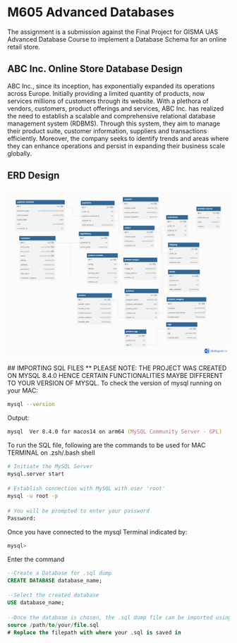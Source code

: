 # M605 Advanced Databases
The assignment is a submission against the Final Project for GISMA UAS Advanced Database Course to implement a Database Schema for an online retail store.

## ABC Inc. Online Store Database Design
ABC Inc., since its inception, has exponentially expanded its operations across Europe. Initially providing a limited quantity of products, now services millions of customers through its website. With a plethora of vendors, customers, product offerings and services, ABC Inc. has realized the need to establish a scalable and comprehensive relational database management system (RDBMS). Through this system, they aim to manage their product suite, customer information, suppliers and transactions efficiently. Moreover, the company seeks to identify trends and areas where they can enhance operations and persist in expanding their business scale globally.

## ERD Design
<p align="center">
  <img src="./ERD.png">
</p>
## IMPORTING SQL FILES
** PLEASE NOTE: THE PROJECT WAS CREATED ON MYSQL 8.4.0 HENCE CERTAIN FUNCTIONALITIES MAYBE DIFFERENT TO YOUR VERSION OF MYSQL.
To check the version of mysql running on your MAC:

```zsh
mysql --version
```

Output:

```zsh
mysql  Ver 8.4.0 for macos14 on arm64 (MySQL Community Server - GPL)
```

To run the SQL file, following are the commands to be used for MAC TERMINAL on .zsh/.bash shell

```zsh
# Initiate the MySQL Server
mysql.server start

# Establish connection with MySQL with user 'root'
mysql -u root -p

# You will be prompted to enter your password
Password:
```
Once you have connected to the mysql Terminal indicated by:

```zsh
mysql>
```
Enter the command
```sql
--Create a Database for .sql dump
CREATE DATABASE database_name;

--Select the created database
USE database_name;

--Once the database is chosen, the .sql dump file can be imported using the following command:
source /path/to/your/file.sql
# Replace the filepath with where your .sql is saved in
```
